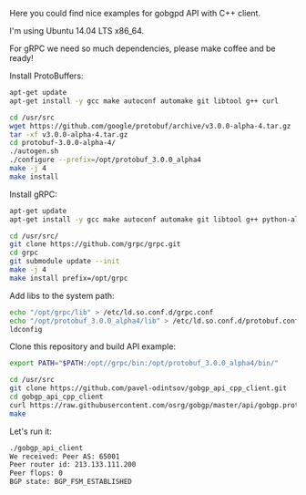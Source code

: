 Here you could find nice examples for gobgpd API with C++ client.

I'm using Ubuntu 14.04 LTS x86_64.

For gRPC we need so much dependencies, please make coffee and be ready!

Install ProtoBuffers:
```bash
apt-get update
apt-get install -y gcc make autoconf automake git libtool g++ curl 

cd /usr/src
wget https://github.com/google/protobuf/archive/v3.0.0-alpha-4.tar.gz
tar -xf v3.0.0-alpha-4.tar.gz
cd protobuf-3.0.0-alpha-4/
./autogen.sh 
./configure --prefix=/opt/protobuf_3.0.0_alpha4
make -j 4
make install
```

Install gRPC:
```bash
apt-get update
apt-get install -y gcc make autoconf automake git libtool g++ python-all-dev python-virtualenv

cd /usr/src/
git clone https://github.com/grpc/grpc.git
cd grpc
git submodule update --init
make -j 4
make install prefix=/opt/grpc
```

Add libs to the system path:
```bash
echo "/opt/grpc/lib" > /etc/ld.so.conf.d/grpc.conf
echo "/opt/protobuf_3.0.0_alpha4/lib" > /etc/ld.so.conf.d/protobuf.conf
ldconfig
```

Clone this repository and build API example:
```bash
export PATH="$PATH:/opt//grpc/bin:/opt/protobuf_3.0.0_alpha4/bin/"

cd /usr/src
git clone https://github.com/pavel-odintsov/gobgp_api_cpp_client.git
cd gobgp_api_cpp_client
curl https://raw.githubusercontent.com/osrg/gobgp/master/api/gobgp.proto -ogobgp_api_client.proto
make
```

Let's run it:
```bash
./gobgp_api_client 
We received: Peer AS: 65001
Peer router id: 213.133.111.200
Peer flops: 0
BGP state: BGP_FSM_ESTABLISHED
```
